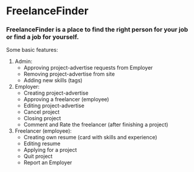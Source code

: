# FreelanceFinder
### FreelanceFinder is a place to find the right person for your job or find a job for yourself.

Some basic features:
1. Admin:
   - Approving project-advertise requests from Employer
   - Removing project-advertise from site
   - Adding new skills (tags)
2. Employer:
   - Creating project-advertise
   - Approving a freelancer (employee)
   - Editing project-advertise
   - Cancel project
   - Closing project
   - Comment and Rate the freelancer (after finishing a project)
3. Freelancer (employee):
   - Creating own resume (card with skills and experience)
   - Editing resume
   - Applying for a project
   - Quit project
   - Report an Employer

